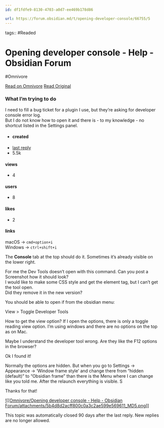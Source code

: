 ```yaml
---
id: df1fdfe9-8130-4703-a0d7-ee469b178d86

url: https://forum.obsidian.md/t/opening-developer-console/66755/5
---
```



tags::  #Readed 

# Opening developer console - Help - Obsidian Forum
#Omnivore

[Read on Omnivore](https://omnivore.app/me/opening-developer-console-help-obsidian-forum-190e30a4f19)
[Read Original](https://forum.obsidian.md/t/opening-developer-console/66755/5)

### [](#what-im-trying-to-do-1)What I’m trying to do

I need to fill a bug ticket for a plugin I use, but they’re asking for developer console error log.  
But I do not know how to open it and there is - to my knowledge - no shortcut listed in the Settings panel.

* #### created
* [ last reply ](https://forum.obsidian.md/t/opening-developer-console/66755/8)
* 5.5k  
#### views
* 4  
#### users
* 8  
#### likes
* 2  
#### links

macOS → `cmd+option+i`  
Windows → `ctrl+shift+i`

The **Console** tab at the top should do it. Sometimes it’s already visible on the lower right.

For me the Dev Tools doesn’t open with this command. Can you post a Screenshot how it should look?  
I would like to make some CSS style and get the element tag, but I can’t get the tool open.  
Did they remove it in the new version?

You should be able to open if from the obsidian menu:

View > Toggle Developer Tools

How to get the view option? If I open the options, there is only a toggle reading view option. I’m using windows and there are no options on the top as on Mac.

Maybe I understand the developer tool wrong. Are they like the F12 options in the browser?

Ok I found it!

Normally the options are hidden. But when you go to Settings → Appearance → ‘Window frame style’ and change there from “hidden (default)” to “Obsidian frame” than there is the Menu where I can change like you told me. After the relaunch everything is visible. S

Thanks for that!

[![[Omnivore/Opening developer console - Help - Obsidian Forum/attachments/5b4d8d2acff800c0a3c2ae599e569611_MD5.png]]](https://forum.obsidian.md/uploads/default/original/3X/9/c/9c4a9b46351a873f75d2a830a1023ab1dbcc119c.png "image")

This topic was automatically closed 90 days after the last reply. New replies are no longer allowed.

